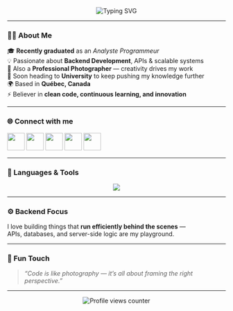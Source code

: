 <!-- 🎯 GITHUB PROFILE README - ADAM BRILLON -->

<!-- HEADER -->
<div align="center">
  <img src="https://readme-typing-svg.herokuapp.com?font=Fira+Code&size=26&pause=1000&color=00C4FF&center=true&vCenter=true&width=600&lines=Hi+👋,+I'm+Adam+Brillon!;Software+%26+Web+Developer;Analyste+Programmeur+Gradué;Backend+Enthusiast+⚙️;Always+learning+new+things+💡" alt="Typing SVG" />
</div>

---

### 👨‍💻 About Me  
🎓 **Recently graduated** as an *Analyste Programmeur*  
💡 Passionate about **Backend Development**, APIs & scalable systems  
📸 Also a **Professional Photographer** — creativity drives my work  
🎯 Soon heading to **University** to keep pushing my knowledge further  
🌍 Based in **Québec, Canada**  
⚡ Believer in **clean code, continuous learning, and innovation**

---

### 🌐 Connect with me  
<p align="left">
  <a href="https://codepen.io/brillonadam" target="_blank"><img src="https://skillicons.dev/icons?i=codepen" height="40"/></a>
  <a href="https://twitter.com/_admx_" target="_blank"><img src="https://skillicons.dev/icons?i=twitter" height="40"/></a>
  <a href="https://www.linkedin.com/in/adambrillon/" target="_blank"><img src="https://skillicons.dev/icons?i=linkedin" height="40"/></a>
  <a href="https://www.facebook.com/axb2002" target="_blank"><img src="https://skillicons.dev/icons?i=facebook" height="40"/></a>
  <a href="https://instagram.com/adm.focus" target="_blank"><img src="https://skillicons.dev/icons?i=instagram" height="40"/></a>
</p>

---

### 🧰 Languages & Tools  
<p align="center">
  <img src="https://skillicons.dev/icons?i=html,css,js,ts,php,nodejs,express,java,python,kotlin,react,nextjs,angular,tailwind,sass,bootstrap,mongodb,mysql,postgres,git,figma,ps,androidstudio,vscode" />
</p>

---

### ⚙️ Backend Focus
I love building things that **run efficiently behind the scenes** —  
APIs, databases, and server-side logic are my playground.

---

### 🎨 Fun Touch  
> *“Code is like photography — it’s all about framing the right perspective.”*

---

<div align="center">
  <img src="https://komarev.com/ghpvc/?username=brillonadam&label=Profile+Views&color=00C4FF&style=flat-square" alt="Profile views counter"/>
</div>
